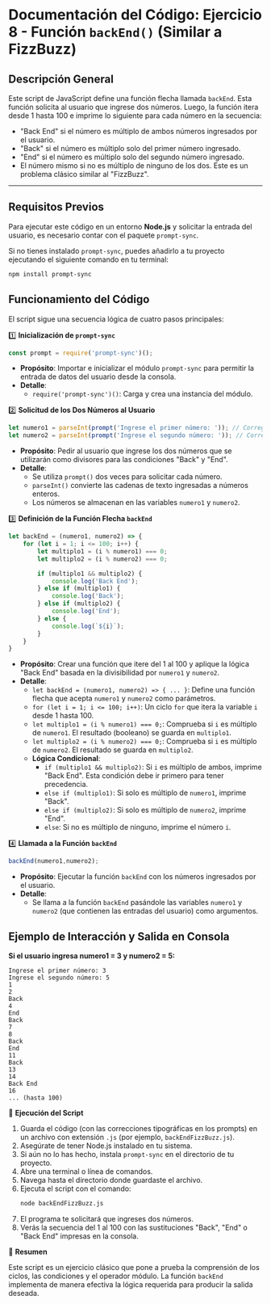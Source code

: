 # Documentación del Código: Ejercicio 8 - Función `backEnd()` (Similar a FizzBuzz)

## Descripción General

Este script de JavaScript define una función flecha llamada `backEnd`. Esta función solicita al usuario que ingrese dos números. Luego, la función itera desde 1 hasta 100 e imprime lo siguiente para cada número en la secuencia:
*   "Back End" si el número es múltiplo de ambos números ingresados por el usuario.
*   "Back" si el número es múltiplo solo del primer número ingresado.
*   "End" si el número es múltiplo solo del segundo número ingresado.
*   El número mismo si no es múltiplo de ninguno de los dos.
Este es un problema clásico similar al "FizzBuzz".

---

## Requisitos Previos

Para ejecutar este código en un entorno **Node.js** y solicitar la entrada del usuario, es necesario contar con el paquete `prompt-sync`.

Si no tienes instalado `prompt-sync`, puedes añadirlo a tu proyecto ejecutando el siguiente comando en tu terminal:

```bash
npm install prompt-sync
```

## Funcionamiento del Código

El script sigue una secuencia lógica de cuatro pasos principales:

1️⃣ **Inicialización de `prompt-sync`**

```js
const prompt = require('prompt-sync')();
```

*   **Propósito**: Importar e inicializar el módulo `prompt-sync` para permitir la entrada de datos del usuario desde la consola.
*   **Detalle**:
    *   `require('prompt-sync')()`: Carga y crea una instancia del módulo.

2️⃣ **Solicitud de los Dos Números al Usuario**

```js
let numero1 = parseInt(prompt('Ingrese el primer número: ')); // Corregido error tipográfico "núnmero"
let numero2 = parseInt(prompt('Ingrese el segundo número: ')); // Corregido error tipográfico "núnmero"
```

*   **Propósito**: Pedir al usuario que ingrese los dos números que se utilizarán como divisores para las condiciones "Back" y "End".
*   **Detalle**:
    *   Se utiliza `prompt()` dos veces para solicitar cada número.
    *   `parseInt()` convierte las cadenas de texto ingresadas a números enteros.
    *   Los números se almacenan en las variables `numero1` y `numero2`.

3️⃣ **Definición de la Función Flecha `backEnd`**

```js
let backEnd = (numero1, numero2) => {
    for (let i = 1; i <= 100; i++) {
        let multiplo1 = (i % numero1) === 0;
        let multiplo2 = (i % numero2) === 0;

        if (multiplo1 && multiplo2) {
            console.log('Back End');
        } else if (multiplo1) {
            console.log('Back');
        } else if (multiplo2) {
            console.log('End');
        } else {
            console.log(`${i}`);
        }
    }
}
```

*   **Propósito**: Crear una función que itere del 1 al 100 y aplique la lógica "Back End" basada en la divisibilidad por `numero1` y `numero2`.
*   **Detalle**:
    *   `let backEnd = (numero1, numero2) => { ... }`: Define una función flecha que acepta `numero1` y `numero2` como parámetros.
    *   `for (let i = 1; i <= 100; i++)`: Un ciclo `for` que itera la variable `i` desde 1 hasta 100.
    *   `let multiplo1 = (i % numero1) === 0;`: Comprueba si `i` es múltiplo de `numero1`. El resultado (booleano) se guarda en `multiplo1`.
    *   `let multiplo2 = (i % numero2) === 0;`: Comprueba si `i` es múltiplo de `numero2`. El resultado se guarda en `multiplo2`.
    *   **Lógica Condicional**:
        *   `if (multiplo1 && multiplo2)`: Si `i` es múltiplo de ambos, imprime "Back End". Esta condición debe ir primero para tener precedencia.
        *   `else if (multiplo1)`: Si solo es múltiplo de `numero1`, imprime "Back".
        *   `else if (multiplo2)`: Si solo es múltiplo de `numero2`, imprime "End".
        *   `else`: Si no es múltiplo de ninguno, imprime el número `i`.

4️⃣ **Llamada a la Función `backEnd`**

```js
backEnd(numero1,numero2);
```

*   **Propósito**: Ejecutar la función `backEnd` con los números ingresados por el usuario.
*   **Detalle**:
    *   Se llama a la función `backEnd` pasándole las variables `numero1` y `numero2` (que contienen las entradas del usuario) como argumentos.

## Ejemplo de Interacción y Salida en Consola

**Si el usuario ingresa numero1 = 3 y numero2 = 5:**
```
Ingrese el primer número: 3
Ingrese el segundo número: 5
1
2
Back
4
End
Back
7
8
Back
End
11
Back
13
14
Back End
16
... (hasta 100)
```

🚀 **Ejecución del Script**

1.  Guarda el código (con las correcciones tipográficas en los prompts) en un archivo con extensión `.js` (por ejemplo, `backEndFizzBuzz.js`).
2.  Asegúrate de tener Node.js instalado en tu sistema.
3.  Si aún no lo has hecho, instala `prompt-sync` en el directorio de tu proyecto.
4.  Abre una terminal o línea de comandos.
5.  Navega hasta el directorio donde guardaste el archivo.
6.  Ejecuta el script con el comando:
    ```bash
    node backEndFizzBuzz.js
    ```
7.  El programa te solicitará que ingreses dos números.
8.  Verás la secuencia del 1 al 100 con las sustituciones "Back", "End" o "Back End" impresas en la consola.

🏁 **Resumen**

Este script es un ejercicio clásico que pone a prueba la comprensión de los ciclos, las condiciones y el operador módulo. La función `backEnd` implementa de manera efectiva la lógica requerida para producir la salida deseada.